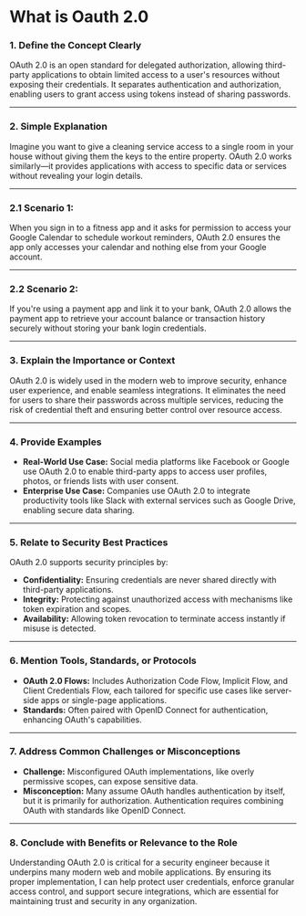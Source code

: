 # What is Oauth 2.0

### **1. Define the Concept Clearly**
OAuth 2.0 is an open standard for delegated authorization, allowing third-party applications to obtain limited access to a user's resources without exposing their credentials. It separates authentication and authorization, enabling users to grant access using tokens instead of sharing passwords.

---

### **2. Simple Explanation**
Imagine you want to give a cleaning service access to a single room in your house without giving them the keys to the entire property. OAuth 2.0 works similarly—it provides applications with access to specific data or services without revealing your login details.

---

### **2.1 Scenario 1:**
When you sign in to a fitness app and it asks for permission to access your Google Calendar to schedule workout reminders, OAuth 2.0 ensures the app only accesses your calendar and nothing else from your Google account.

---

### **2.2 Scenario 2:**
If you're using a payment app and link it to your bank, OAuth 2.0 allows the payment app to retrieve your account balance or transaction history securely without storing your bank login credentials.

---

### **3. Explain the Importance or Context**
OAuth 2.0 is widely used in the modern web to improve security, enhance user experience, and enable seamless integrations. It eliminates the need for users to share their passwords across multiple services, reducing the risk of credential theft and ensuring better control over resource access.

---

### **4. Provide Examples**
- **Real-World Use Case:** Social media platforms like Facebook or Google use OAuth 2.0 to enable third-party apps to access user profiles, photos, or friends lists with user consent.
- **Enterprise Use Case:** Companies use OAuth 2.0 to integrate productivity tools like Slack with external services such as Google Drive, enabling secure data sharing.

---

### **5. Relate to Security Best Practices**
OAuth 2.0 supports security principles by:
- **Confidentiality:** Ensuring credentials are never shared directly with third-party applications.
- **Integrity:** Protecting against unauthorized access with mechanisms like token expiration and scopes.
- **Availability:** Allowing token revocation to terminate access instantly if misuse is detected.

---

### **6. Mention Tools, Standards, or Protocols**
- **OAuth 2.0 Flows:** Includes Authorization Code Flow, Implicit Flow, and Client Credentials Flow, each tailored for specific use cases like server-side apps or single-page applications.
- **Standards:** Often paired with OpenID Connect for authentication, enhancing OAuth's capabilities.

---

### **7. Address Common Challenges or Misconceptions**
- **Challenge:** Misconfigured OAuth implementations, like overly permissive scopes, can expose sensitive data.
- **Misconception:** Many assume OAuth handles authentication by itself, but it is primarily for authorization. Authentication requires combining OAuth with standards like OpenID Connect.

---

### **8. Conclude with Benefits or Relevance to the Role**
Understanding OAuth 2.0 is critical for a security engineer because it underpins many modern web and mobile applications. By ensuring its proper implementation, I can help protect user credentials, enforce granular access control, and support secure integrations, which are essential for maintaining trust and security in any organization.

